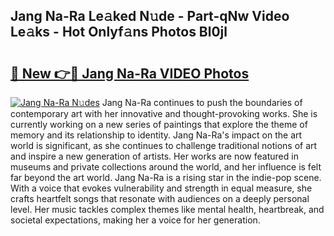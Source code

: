 ## Jang Na-Ra Le𝚊ked N𝚞de - Part-qNw Video Le𝚊ks - Hot Onlyf𝚊ns Photos Bl0jl

# <h2><a href="http://ab61833.deff.icu/?id=Jang+Na-Ra">🔗 New 👉🔴 Jang Na-Ra VIDEO Photos</a></h2>

[![Jang Na-Ra N𝚞des](https://i.imgur.com/rIISA9y.gif)](http://ab61833.deff.icu/?id=Jang+Na-Ra)
Jang Na-Ra continues to push the boundaries of contemporary art with her innovative and thought-provoking works. She is currently working on a new series of paintings that explore the theme of memory and its relationship to identity. Jang Na-Ra's impact on the art world is significant, as she continues to challenge traditional notions of art and inspire a new generation of artists. Her works are now featured in museums and private collections around the world, and her influence is felt far beyond the art world. Jang Na-Ra is a rising star in the indie-pop scene. With a voice that evokes vulnerability and strength in equal measure, she crafts heartfelt songs that resonate with audiences on a deeply personal level. Her music tackles complex themes like mental health, heartbreak, and societal expectations, making her a voice for her generation.

